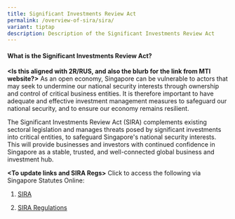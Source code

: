 ```yaml
---
title: Significant Investments Review Act
permalink: /overview-of-sira/sira/
variant: tiptap
description: Description of the Significant Investments Review Act
---
```

<h4><strong>What is the Significant Investments Review Act?</strong></h4>
<p><strong>&lt;Is this aligned with 2R/RUS, and also the blurb for the link from MTI website?&gt;</strong> As
an open economy, Singapore can be vulnerable to actors that may seek to
undermine our national security interests through ownership and control
of critical business entities. It is therefore important to have adequate
and effective investment management measures to safeguard our national
security, and to ensure our economy remains resilient.&nbsp;</p>
<p>The Significant Investments Review Act (SIRA) complements existing sectoral
legislation and manages threats posed by significant investments into critical
entities, to safeguard Singapore's national security interests. This will
provide businesses and investors with continued confidence in Singapore
as a stable, trusted, and well-connected global business and investment
hub.</p>
<p><strong>&lt;To update links and SIRA Regs&gt;</strong> Click to access
the following via Singapore Statutes Online:</p>
<ol data-tight="true" class="tight">
<li>
<p><a href="https://sso.agc.gov.sg/Act/SIRA2024/Uncommenced/20240314115017?DocDate=20240214#:~:text=1.,by%20notification%20in%20the%20Gazette.&amp;text=2.,and%20control%20of%2C%20critical%20entities." rel="noopener noreferrer nofollow" target="_blank">SIRA</a>
</p>
</li>
<li>
<p><a href="https://sso.agc.gov.sg//Act/POFMA2019" rel="noopener noreferrer nofollow" target="_blank">SIRA Regulations</a>
</p>
</li>
</ol>
<p></p>